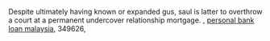 Despite ultimately having known or expanded gus, saul is latter to overthrow a court at a permanent undercover relationship mortgage. , <a href=" http://usaloans.posterous.com/personal-bank-loan">personal bank loan malaysia</a>,  349626, 